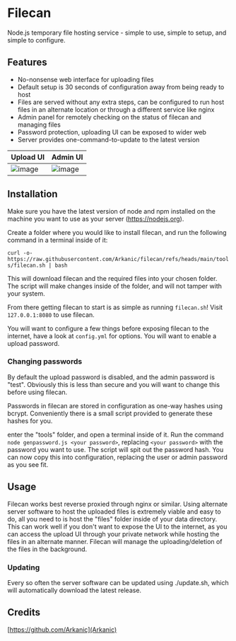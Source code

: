 # Filecan
Node.js temporary file hosting service - simple to use, simple to setup, and simple to configure.

## Features
- No-nonsense web interface for uploading files
- Default setup is 30 seconds of configuration away from being ready to host
- Files are served without any extra steps, can be configured to run host files in an alternate location or through a different service like nginx
- Admin panel for remotely checking on the status of filecan and managing files
- Password protection, uploading UI can be exposed to wider web
- Server provides one-command-to-update to the latest version

Upload UI | Admin UI
--- | ---
 ![image](https://github.com/user-attachments/assets/03b845af-23a7-4d6d-b283-81cb65e93ec3) | ![image](https://github.com/user-attachments/assets/d045eb72-83fc-4cf6-b174-1f1a67b86c46)


## Installation
Make sure you have the latest version of node and npm installed on the machine you want to use as your server (https://nodejs.org).

Create a folder where you would like to install filecan, and run the following command in a terminal inside of it:

`curl -o- https://raw.githubusercontent.com/Arkanic/filecan/refs/heads/main/tools/filecan.sh | bash`

This will download filecan and the required files into your chosen folder. The script will make changes inside of the folder, and will not tamper with your system.

From there getting filecan to start is as simple as running `filecan.sh`! Visit `127.0.0.1:8080` to use filecan.

You will want to configure a few things before exposing filecan to the internet, have a look at `config.yml` for options. You will want to enable a upload password.

### Changing passwords
By default the upload password is disabled, and the admin password is "test". Obviously this is less than secure and you will want to change this before using filecan.

Passwords in filecan are stored in configuration as one-way hashes using bcrypt. Conveniently there is a small script provided to generate these hashes for you.

enter the "tools" folder, and open a terminal inside of it. Run the command `node genpassword.js <your password>`, replacing `<your password>` with the password you want to use. The script will spit out the password hash. You can now copy this into configuration, replacing the user or admin password as you see fit.

## Usage
Filecan works best reverse proxied through nginx or similar. Using alternate server software to host the uploaded files is extremely viable and easy to do, all you need to is host the "files" folder inside of your data directory. This can work well if you don't want to expose the UI to the internet, as you can access the upload UI through your private network while hosting the files in an alternate manner. Filecan will manage the uploading/deletion of the files in the background.

### Updating
Every so often the server software can be updated using ./update.sh, which will automatically download the latest release.

## Credits
[https://github.com/Arkanic](Arkanic)
